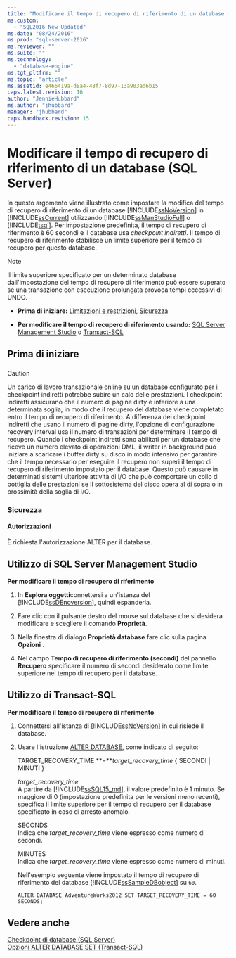 ```yaml
---
title: "Modificare il tempo di recupero di riferimento di un database (SQL Server) | Microsoft Docs"
ms.custom: 
  - "SQL2016_New_Updated"
ms.date: "08/24/2016"
ms.prod: "sql-server-2016"
ms.reviewer: ""
ms.suite: ""
ms.technology: 
  - "database-engine"
ms.tgt_pltfrm: ""
ms.topic: "article"
ms.assetid: e466419a-d8a4-48f7-8d97-13a903ad6b15
caps.latest.revision: 16
author: "JennieHubbard"
ms.author: "jhubbard"
manager: "jhubbard"
caps.handback.revision: 15
---
```

# Modificare il tempo di recupero di riferimento di un database (SQL Server)
  In questo argomento viene illustrato come impostare la modifica del tempo di recupero di riferimento di un database [!INCLUDE[ssNoVersion](../../includes/ssnoversion-md.md)] in [!INCLUDE[ssCurrent](../../includes/sscurrent-md.md)] utilizzando [!INCLUDE[ssManStudioFull](../../includes/ssmanstudiofull-md.md)] o [!INCLUDE[tsql](../../includes/tsql-md.md)]. Per impostazione predefinita, il tempo di recupero di riferimento è 60 secondi e il database usa *checkpoint indiretti*. Il tempo di recupero di riferimento stabilisce un limite superiore per il tempo di recupero per questo database.  
  
> [!NOTE]  
>  Il limite superiore specificato per un determinato database dall'impostazione del tempo di recupero di riferimento può essere superato se una transazione con esecuzione prolungata provoca tempi eccessivi di UNDO.  
  
-   **Prima di iniziare:**  [Limitazioni e restrizioni](#Restrictions), [Sicurezza](#Security)  
  
-   **Per modificare il tempo di recupero di riferimento usando:**  [SQL Server Management Studio](#SSMSProcedure) o [Transact-SQL](#TsqlProcedure)  
  
##  <a name="BeforeYouBegin"></a> Prima di iniziare  
  
###  <a name="Restrictions"></a>  
  
> [!CAUTION]  
>  Un carico di lavoro transazionale online su un database configurato per i checkpoint indiretti potrebbe subire un calo delle prestazioni. I checkpoint indiretti assicurano che il numero di pagine dirty è inferiore a una determinata soglia, in modo che il recupero del database viene completato entro il tempo di recupero di riferimento. A differenza dei checkpoint indiretti che usano il numero di pagine dirty, l'opzione di configurazione recovery interval usa il numero di transazioni per determinare il tempo di recupero. Quando i checkpoint indiretti sono abilitati per un database che riceve un numero elevato di operazioni DML, il writer in background può iniziare a scaricare i buffer dirty su disco in modo intensivo per garantire che il tempo necessario per eseguire il recupero non superi il tempo di recupero di riferimento impostato per il database. Questo può causare in determinati sistemi ulteriore attività di I/O che può comportare un collo di bottiglia delle prestazioni se il sottosistema del disco opera al di sopra o in prossimità della soglia di I/O.  
  
###  <a name="Security"></a> Sicurezza  
  
####  <a name="Permissions"></a> Autorizzazioni  
 È richiesta l'autorizzazione ALTER per il database.  
  
##  <a name="SSMSProcedure"></a> Utilizzo di SQL Server Management Studio  
 **Per modificare il tempo di recupero di riferimento**  
  
1.  In **Esplora oggetti**connettersi a un'istanza del [!INCLUDE[ssDEnoversion](../../includes/ssdenoversion-md.md)], quindi espanderla.  
  
2.  Fare clic con il pulsante destro del mouse sul database che si desidera modificare e scegliere il comando **Proprietà**.  
  
3.  Nella finestra di dialogo **Proprietà database** fare clic sulla pagina **Opzioni** .  
  
4.  Nel campo **Tempo di recupero di riferimento (secondi)** del pannello **Recupero** specificare il numero di secondi desiderato come limite superiore nel tempo di recupero per il database.  
  
##  <a name="TsqlProcedure"></a> Utilizzo di Transact-SQL  
 **Per modificare il tempo di recupero di riferimento**  
  
1.  Connettersi all'istanza di [!INCLUDE[ssNoVersion](../../includes/ssnoversion-md.md)] in cui risiede il database.  
  
2.  Usare l'istruzione [ALTER DATABASE](../Topic/ALTER%20DATABASE%20SET%20Options%20\(Transact-SQL\).md), come indicato di seguito:  
  
     TARGET_RECOVERY_TIME **=***target_recovery_time* { SECONDI | MINUTI }  
  
     *target_recovery_time*  
     A partire da [!INCLUDE[ssSQL15_md](../../includes/sssql15-md.md)], il valore predefinito è 1 minuto. Se maggiore di 0 (impostazione predefinita per le versioni meno recenti), specifica il limite superiore per il tempo di recupero per il database specificato in caso di arresto anomalo.  
  
     SECONDS  
     Indica che *target_recovery_time* viene espresso come numero di secondi.  
  
     MINUTES  
     Indica che *target_recovery_time* viene espresso come numero di minuti.  
  
     Nell'esempio seguente viene impostato il tempo di recupero di riferimento del database [!INCLUDE[ssSampleDBobject](../../includes/sssampledbobject-md.md)] su `60`.  
  
    ```  
    ALTER DATABASE AdventureWorks2012 SET TARGET_RECOVERY_TIME = 60 SECONDS;  
    ```  
  
## Vedere anche  
 [Checkpoint di database &#40;SQL Server&#41;](../../relational-databases/logs/database-checkpoints-sql-server.md)   
 [Opzioni ALTER DATABASE SET &#40;Transact-SQL&#41;](../Topic/ALTER%20DATABASE%20SET%20Options%20\(Transact-SQL\).md)  
  
  